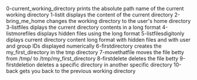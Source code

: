 0-current_working_directory prints the absolute path name of the current working directory
1-listit displays the content of the current directory
2-bring_me_home changes the working directory to the user's home directory
3-listfiles diplays the current directory contents in a long format
4-listmorefiles displays hidden files using the long format
5-listfilesdigitonly diplays current directory content long format with hidden files and with user and group IDs displayed numerically
6-firstdirectory creates the my_first_directory in the tmp directory
7-movethatfile moves the file betty from /tmp/ to /tmp/my_first_directory
8-firstdelete deletes the file betty
9-firstdeletion deletes a specific directory in another specific directory
10-back gets you back to the previous working directory
